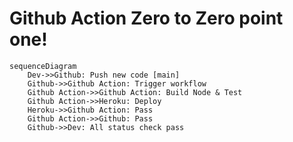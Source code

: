# Github Action Zero to Zero point one!

```mermaid
sequenceDiagram
    Dev->>Github: Push new code [main]
    Github->>Github Action: Trigger workflow
    Github Action->>Github Action: Build Node & Test
    Github Action->>Heroku: Deploy
    Heroku->>Github Action: Pass
    Github Action->>Github: Pass
    Github->>Dev: All status check pass
```
            
